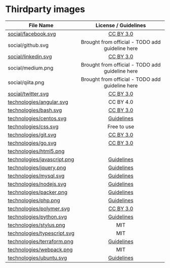 Thirdparty images
==================

| File Name                                                                                           | License / Guidelines                                       |
| --------------------------------------------------------------------------------------------------- |:----------------------------------------------------------:|
| [social/facebook.svg](http://www.flaticon.com/authors/elegant-themes)                               | [CC BY 3.0](https://creativecommons.org/licenses/by/3.0/)  |
| social/github.svg                                                                                   | Brought from official - TODO add guideline here            |
| [social/linkedin.svg](http://www.flaticon.com/authors/elegant-themes)                               | [CC BY 3.0](https://creativecommons.org/licenses/by/3.0/)  |
| social/medium.png                                                                                   | Brought from official - TODO add guideline here            |
| social/qiita.png                                                                                   | Brought from official - TODO add guideline here            |
| [social/twitter.svg](http://www.flaticon.com/authors/elegant-themes)                                | [CC BY 3.0](https://creativecommons.org/licenses/by/3.0/)  |
| [technologies/angular.svg](https://angular.io/presskit.html)                                        | CC BY 4.0
| [technologies/bash.svg](https://www.iconfinder.com/icons/285695/terminal_icon)                      | [CC BY 3.0](https://creativecommons.org/licenses/by/3.0/)  |
| [technologies/centos.svg](https://wiki.centos.org/ArtWork/Brand/Logo)                               | [Guidelines](https://wiki.centos.org/ArtWork/Brand/Logo)   |
| [technologies/css.svg](http://www.bobbyberberyan.com/2012/03/html-5-css-3-logos/)                   | Free to use                                                |
| [technologies/git.svg](https://git-scm.com/downloads/logos)                                         | [CC BY 3.0](https://creativecommons.org/licenses/by/3.0/)  |
| [technologies/go.svg](https://github.com/tenntenn/gopher-stickers)                                  | [CC BY 3.0](https://creativecommons.org/licenses/by/3.0/)  |
| [technologies/html5.png](https://www.w3.org/html/logo/)                                             |                                                            |
| [technologies/javascript.png](https://github.com/voodootikigod/logo.js)                             | [Guidelines](https://github.com/voodootikigod/logo.js)     |
| [technologies/jquery.png](https://brand.jquery.org/logos/)                                          | [Guidelines](https://brand.jquery.org/logos/)              |
| [technologies/mysql.svg](https://www.mysql.com/about/legal/logos.html)                              | [Guidelines](https://www.mysql.com/about/legal/logos.html) |
| [technologies/nodejs.svg](https://nodejs.org/about/resources/)                                      | [Guidelines](https://nodejs.org/about/resources/)          |
| [technologies/packer.png](https://www.hashicorp.com/press.html)                                     | [Guidelines](https://www.hashicorp.com/press.html)         |
| [technologies/php.png](http://php.net/download-logos.php)                                           | [Guidelines](http://php.net/download-logos.php)            |
| [technologies/polymer.svg](https://github.com/Polymer/docs/blob/master/app/images/logos/p-logo.svg) | [CC BY 3.0](https://creativecommons.org/licenses/by/3.0/)  |
| [technologies/python.svg](https://www.python.org/community/logos/)                                  | [Guidelines](https://www.python.org/psf/trademarks/)       |
| [technologies/stylus.png](https://github.com/stylus/stylus-lang.com/blob/gh-pages/img/stylus-logo.svg) | MIT                                                     |
| [technologies/typescript.svg](https://github.com/remojansen/logo.ts)                                   | MIT                                                        |
| [technologies/terraform.png](https://www.hashicorp.com/press.html)                                  | [Guidelines](https://www.hashicorp.com/press.html)         |
| [technologies/webpack.png](https://github.com/webpack/webpack.github.com/blob/master/assets/logo-cube.png) | MIT                                                 |
| [technologies/ubuntu.svg](http://design.ubuntu.com/downloads?metadata=element-logo+brand-ubuntu)    | [Guidelines](http://design.ubuntu.com/brand/ubuntu-logo)   |
